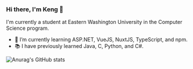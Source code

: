 ### Hi there, I'm Keng 👋

I'm currently a student at Eastern Washington University in the Computer Science program.

- 🌱 I’m currently learning ASP.NET, VueJS, NuxtJS, TypeScript, and npm.
- 📚 I have previously learned Java, C, Python, and C#.

![Anurag's GitHub stats](https://github-readme-stats.vercel.app/api?username=xiokd&count_private=true&theme=dracula)
